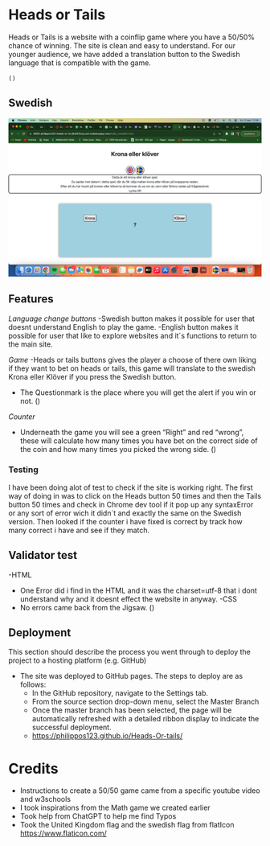 # Heads or Tails

Heads or Tails is a website with a coinflip game where you have a  50/50% chance of winning. 
The site is clean and easy to understand. For our younger audience, we have added a translation button to the Swedish language that is compatible with the game.    

    ()
## Swedish 
![Swedish site](assets/images/swedish.png)
## Features 

_Language change buttons_ 
-Swedish button makes it possible for user that doesnt understand English to play the game. 
-English button makes it possible for user that like to explore websites and it´s functions to return to the main site. 

_Game_ 
-Heads or tails buttons gives the player a choose of there own liking if they want to bet on heads or tails, this game will translate to the swedish Krona eller Klöver if you press the Swedish button.
- The Questionmark is the place where you will get the alert if you win or not.
  ()

_Counter_
- Underneath the game you will see a green “Right” and red “wrong”, these will calculate how many times you have bet on the correct side of the coin and how many times you picked the wrong side. 
  ()

### Testing 
I have been doing alot of test to check if the site is working right. The first way of doing in was to click on the Heads button 50 times and then the Tails button 50 times and check in Chrome dev tool if it pop up any syntaxError or any sort of error wich it didn´t and exactly the same on the Swedish version. Then looked if the counter i have fixed is correct by track how many correct i have and see if they match. 

## Validator test

-HTML 
 - One Error did i find in the HTML and it was the charset=utf-8 that i dont understand why and it doesnt effect the website in anyway.
-CSS
  - No errors came back from the Jigsaw.
  ()

## Deployment

This section should describe the process you went through to deploy the project to a hosting platform (e.g. GitHub) 

- The site was deployed to GitHub pages. The steps to deploy are as follows: 
  - In the GitHub repository, navigate to the Settings tab.
  - From the source section drop-down menu, select the Master Branch
  - Once the master branch has been selected, the page will be automatically refreshed with a detailed ribbon display to indicate the successful deployment.
  - https://philippos123.github.io/Heads-Or-tails/

# Credits

- Instructions to create a 50/50 game came from a specific youtube video and w3schools
- I took inspirations from the Math game we created earlier 
- Took help from ChatGPT to help me find Typos 
- Took the United Kingdom flag and the swedish flag from flatIcon https://www.flaticon.com/
